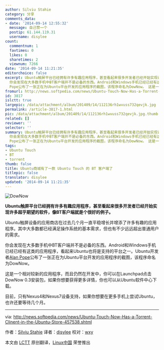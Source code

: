 ```yaml
---
author: Silviu Stahie
category: 分享
comments_data:
- date: '2014-09-14 12:55:32'
  message: 自己赞一个
  postip: 61.144.119.31
  username: disylee
count:
  commentnum: 1
  favtimes: 0
  likes: 0
  sharetimes: 2
  viewnum: 7266
date: '2014-09-14 11:21:35'
editorchoice: false
excerpt: Ubuntu触屏平台已经拥有许多有趣应用程序，甚至看起来很多开发者已经开始实现许多超乎期望的软件，像BT客户端就是个很好的例子。 Ubuntu触屏设备的应用商店在过去几个月一直平稳增长并增添了许多有趣的应用程序。其中大多数都已经满足操作系统的基本需求，但也有不少远远超出普通用户的需求。
  你会发现在大多数手机中BT客户端并不是必备的东西。Android和Windows手机已经已经有这类的应用程序，看起来Ubuntu也将是支持的平台之一。Ubuntu开发者Alan
  Pope公布了一张正在为Ubuntu平台开发的应用程序的截图，该程序命名为DowNow。 这是一个相
fromurl: http://news.softpedia.com/news/Ubuntu-Touch-Now-Has-a-Torrent-Clinent-in-the-Ubuntu-Store-457538.shtml
id: 3817
islctt: true
largepic: /data/attachment/album/201409/14/112136rh1wvuss732qevjk.jpg
permalink: /article-3817-1.html
pic: /data/attachment/album/201409/14/112136rh1wvuss732qevjk.jpg.thumb.jpg
related: []
reviewer: ''
selector: ''
summary: Ubuntu触屏平台已经拥有许多有趣应用程序，甚至看起来很多开发者已经开始实现许多超乎期望的软件，像BT客户端就是个很好的例子。 Ubuntu触屏设备的应用商店在过去几个月一直平稳增长并增添了许多有趣的应用程序。其中大多数都已经满足操作系统的基本需求，但也有不少远远超出普通用户的需求。
  你会发现在大多数手机中BT客户端并不是必备的东西。Android和Windows手机已经已经有这类的应用程序，看起来Ubuntu也将是支持的平台之一。Ubuntu开发者Alan
  Pope公布了一张正在为Ubuntu平台开发的应用程序的截图，该程序命名为DowNow。 这是一个相
tags:
- Ubuntu Touch
- BT
- torrent
thumb: false
title: Ubuntu商城有了一款 Ubuntu Touch 的 BT 客户端了
titlepic: false
translator: disylee
updated: '2014-09-14 11:21:35'
---
```


![DowNow](/data/attachment/album/201409/14/112136rh1wvuss732qevjk.jpg)


**Ubuntu触屏平台已经拥有许多有趣应用程序，甚至看起来很多开发者已经开始实现许多超乎期望的软件，像BT客户端就是个很好的例子。**


Ubuntu触屏设备的应用商店在过去几个月一直平稳增长并增添了许多有趣的应用程序。其中大多数都已经满足操作系统的基本需求，但也有不少远远超出普通用户的需求。


你会发现在大多数手机中BT客户端并不是必备的东西。Android和Windows手机已经已经有这类的应用程序，看起来Ubuntu也将是支持的平台之一。Ubuntu开发者[Alan Pope](https://plus.google.com/u/0/+AlanPope/posts/Ej3vKVxBum8)公布了一张正在为Ubuntu平台开发的应用程序的截图，该程序命名为DowNow。


这是一个相对较新的应用程序，而且仍然在开发中，你可以在Launchpad点击DowNow 0.3安装包，如果你想要获得更多详情，你也可以从Ubuntu软件中心下载。


目前，只有Nexus4和Nexus7设备支持，如果你想要在更多手机上尝试Ubuntu，也许还要等待几个月。




---


via: <http://news.softpedia.com/news/Ubuntu-Touch-Now-Has-a-Torrent-Clinent-in-the-Ubuntu-Store-457538.shtml>


作者：[Silviu Stahie](http://news.softpedia.com/editors/browse/silviu-stahie) 译者：[disylee](https://github.com/disylee) 校对：[wxy](https://github.com/wxy)


本文由 [LCTT](https://github.com/LCTT/TranslateProject) 原创翻译，[Linux中国](http://linux.cn/) 荣誉推出